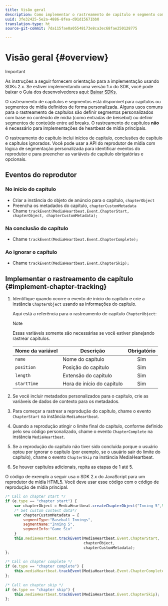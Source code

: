 ```yaml
---
title: Visão geral
description: Como implementar o rastreamento de capítulo e segmento com o SDK do Media.
uuid: 3fe32425-5e2a-4886-8fea-d91d15671bb0
translation-type: ht
source-git-commit: 7da115fae0a05548173e8ca3ec68fae250128775

---
```



# Visão geral {#overview}

>[!IMPORTANT]
>
>As instruções a seguir fornecem orientação para a implementação usando SDKs 2.x. Se estiver implementando uma versão 1.x do SDK, você pode baixar o Guia dos desenvolvedores aqui: [Baixar SDKs.](/help/sdk-implement/download-sdks.md)

O rastreamento de capítulos e segmentos está disponível para capítulos ou segmentos de mídia definidos de forma personalizada. Alguns usos comuns para o rastreamento de capítulos são definir segmentos personalizados com base no conteúdo de mídia (como entradas de beisebol) ou definir segmentos de conteúdo entre ad breaks. O rastreamento de capítulos **não** é necessário para implementações de heartbeat de mídia principais.

O rastreamento do capítulo inclui inícios de capítulo, conclusões de capítulo e capítulos ignorados. Você pode usar a API do reprodutor de mídia com lógica de segmentação personalizada para identificar eventos do reprodutor e para preencher as variáveis de capítulo obrigatórias e opcionais.

## Eventos do reprodutor

### No início do capítulo

* Criar a instância do objeto de anúncio para o capítulo, `chapterObject`
* Preencha os metadados do capítulo, `chapterCustomMetadata`
* Chame `trackEvent(MediaHeartbeat.Event.ChapterStart, chapterObject, chapterCustomMetadata);`

### Na conclusão do capítulo

* Chame `trackEvent(MediaHeartbeat.Event.ChapterComplete);`

### Ao ignorar o capítulo

* Chame `trackEvent(MediaHeartbeat.Event.ChapterSkip);`

## Implementar o rastreamento de capítulo {#implement-chapter-tracking}

1. Identifique quando ocorre o evento de início do capítulo e crie a instância `ChapterObject` usando as informações do capítulo.

   Aqui está a referência para o rastreamento de capítulo `ChapterObject`:

   >[!NOTE]
   >
   >Essas variáveis somente são necessárias se você estiver planejando rastrear capítulos.

   | Nome da variável | Descrição | Obrigatório |
   | --- | --- | :---: |
   | `name` | Nome do capítulo | Sim |
   | `position` | Posição do capítulo | Sim |
   | `length` | Extensão do capítulo | Sim |
   | `startTime` | Hora de início do capítulo | Sim |

1. Se você incluir metadados personalizados para o capítulo, crie as variáveis de dados de contexto para os metadados.
1. Para começar a rastrear a reprodução do capítulo, chame o evento `ChapterStart` na instância `MediaHeartbeat`.
1. Quando a reprodução atingir o limite final do capítulo, conforme definido pelo seu código personalizado, chame o evento `ChapterComplete` na instância `MediaHeartbeat`.
1. Se a reprodução do capítulo não tiver sido concluída porque o usuário optou por ignorar o capítulo (por exemplo, se o usuário sair do limite do capítulo), chame o evento `ChapterSkip` na instância MediaHeartbeat.
1. Se houver capítulos adicionais, repita as etapas de 1 até 5.

O código de exemplo a seguir usa o SDK 2.x do JavaScript para um reprodutor de mídia HTML5. Você deve usar esse código com o código de reprodução de mídia principal.

```js
/* Call on chapter start */ 
if (e.type == "chapter start") { 
    var chapterObject = MediaHeartbeat.createChapterObject("Inning 5",5,500,2500); 
    /* Set custom context data*/ 
    var chapterCustomMetadata = { 
        segmentType:"Baseball Innings", 
        segmentName:"Inning 5", 
        segmentInfo:"Game Six" 
    } 
    this.mediaHeartbeat.trackEvent(MediaHeartbeat.Event.ChapterStart,  
                                   chapterObject,  
                                   chapterCustomMetadata); 
}; 
 
/* Call on chapter complete */ 
if (e.type == "chapter complete") { 
    this.mediaHeartbeat.trackEvent(MediaHeartbeat.Event.ChapterComplete); 
}; 
 
/* Call on chapter skip */ 
if (e.type == "chapter skip") { 
    this.mediaHeartbeat.trackEvent(MediaHeartbeat.Event.ChapterSkip); 
}; 
```

